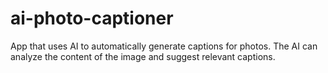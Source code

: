 # ai-photo-captioner
App that uses AI to automatically generate captions for photos. The AI can analyze the content of the image and suggest relevant captions.
